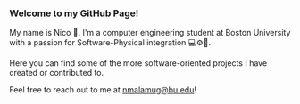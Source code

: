 ### Welcome to my GitHub Page!
My name is Nico 👋. I'm a computer engineering student at Boston University with a passion for Software-Physical integration 💻⚙️🔧. 

Here you can find some of the more software-oriented projects I have created or contributed to. 

Feel free to reach out to me at nmalamug@bu.edu!


<!--
<img src="https://github-readme-stats.vercel.app/api/top-langs/?username=nmalamug"/>

**nmalamug/nmalamug** is a ✨ _special_ ✨ repository because its `README.md` (this file) appears on your GitHub profile.

Here are some ideas to get you started:

- 🔭 I’m currently working on ...
- 🌱 I’m currently learning ...
- 👯 I’m looking to collaborate on ...
- 🤔 I’m looking for help with ...
- 💬 Ask me about ...
- 📫 How to reach me: ...
- 😄 Pronouns: ...
- ⚡ Fun fact: ...
-->
